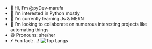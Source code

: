- 👋 Hi, I’m @pyDev-marufa
- 👀 I’m interested in Python mostly
- 🌱 I’m currently learning Js & MERN
- 💞️ I’m looking to collaborate on numerous interesting projects like automating things
- 😄 Pronouns: she/her
- ⚡ Fun fact: ...!
![Top Langs](https://github-readme-stats.vercel.app/api/top-langs/?username=pyDev-marufa&layout=compact)
<!---!
pyDev-marufa/pyDev-marufa is a ✨ special ✨ repository because its `README.md` (this file) appears on your GitHub profile.
You can click the Preview link to take a look at your changes.
--->


